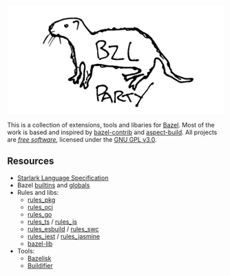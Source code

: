 ![bzlparty](https://github.com/bzlparty/.github/blob/main/profile/logo.jpg "bzlparty")

This is a collection of extensions, tools and libaries for [Bazel](https://bazel.build).
Most of the work is based and inspired by [bazel-contrib](https://github.com/bazel-contrib/) and [aspect-build](https://github.com/aspect-build/).
All projects are [_free software_](https://www.gnu.org/philosophy/free-sw.en.html), licensed under the [GNU GPL v3.0](https://www.gnu.org/licenses/gpl-3.0.txt).

## Resources

- [Starlark Language Specification](https://github.com/bazelbuild/starlark/blob/master/spec.md)
- Bazel [builtins](https://bazel.build/rules/lib/builtins) and [globals](https://bazel.build/rules/lib/globals)
- Rules and libs:
  - [rules_pkg](https://github.com/bazelbuild/rules_pkg)
  - [rules_oci](https://github.com/bazel-contrib/rules_oci)
  - [rules_go](https://github.com/bazelbuild/rules_go)
  - [rules_ts](https://github.com/aspect-build/rules_ts) / [rules_js](https://github.com/aspect-build/rules_js)
  - [rules_esbuild](https://github.com/aspect-build/rules_esbuild) / [rules_swc](https://github.com/aspect-build/rules_swc)
  - [rules_jest](https://github.com/aspect-build/rules_jest) / [rules_jasmine](https://github.com/aspect-build/rules_jasmine)
  - [bazel-lib](https://github.com/aspect-build/bazel-lib)
- Tools:
  - [Bazelisk](https://github.com/bazelbuild/bazelisk)
  - [Buildifier](https://github.com/bazelbuild/buildtools/blob/master/buildifier/README.md)
